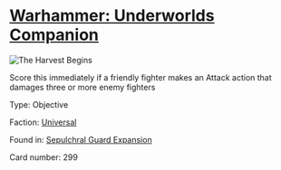 # [Warhammer: Underworlds Companion](https://guidokessels.github.io/wh-underworlds)

  

![The Harvest Begins](https://warhammerunderworlds.com/wp-content/uploads/sites/6/2017/12/299_ENG-The-Harvest-Begins.png)

Score this immediately if a friendly fighter makes an Attack action that damages three or more enemy fighters

Type: Objective

Faction: [Universal](https://guidokessels.github.io/wh-underworlds/factions/universal)

Found in: [Sepulchral Guard Expansion](https://guidokessels.github.io/wh-underworlds/locations/sepulchral-guard-expansion)

Card number: 299
